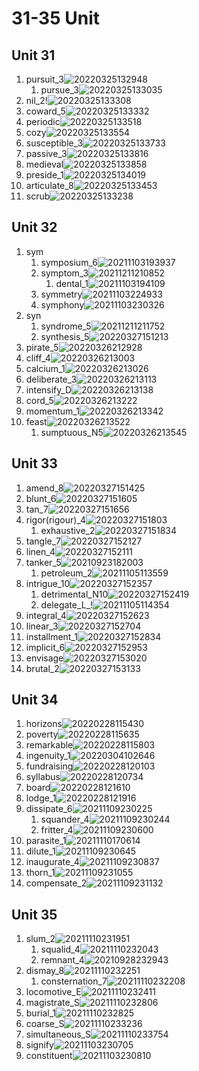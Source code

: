 # 31-35 Unit

## Unit 31

1. pursuit_3![20220325132948](https://raw.githubusercontent.com/Logible/Image/main/note_image/20220325132948.png)
    1. pursue_3![20220325133035](https://raw.githubusercontent.com/Logible/Image/main/note_image/20220325133035.png)
2. nil_2!![20220325133308](https://raw.githubusercontent.com/Logible/Image/main/note_image/20220325133308.png)
3. coward_5![20220325133332](https://raw.githubusercontent.com/Logible/Image/main/note_image/20220325133332.png)
4. periodic![20220325133518](https://raw.githubusercontent.com/Logible/Image/main/note_image/20220325133518.png)
5. cozy![20220325133554](https://raw.githubusercontent.com/Logible/Image/main/note_image/20220325133554.png)
6. susceptible_3![20220325133733](https://raw.githubusercontent.com/Logible/Image/main/note_image/20220325133733.png)
7. passive_3![20220325133816](https://raw.githubusercontent.com/Logible/Image/main/note_image/20220325133816.png)
8. medieval![20220325133858](https://raw.githubusercontent.com/Logible/Image/main/note_image/20220325133858.png)
9. preside_1![20220325134019](https://raw.githubusercontent.com/Logible/Image/main/note_image/20220325134019.png)
10. articulate_8![20220325133453](https://raw.githubusercontent.com/Logible/Image/main/note_image/20220325133453.png)
11. scrub![20220325133238](https://raw.githubusercontent.com/Logible/Image/main/note_image/20220325133238.png)

## Unit 32

1. sym
    1. symposium_6![20211103193937](https://raw.githubusercontent.com/Logible/Image/main/note_image/20211103193937.png)
    2. symptom_3![20211211210852](https://raw.githubusercontent.com/Logible/Image/main/note_image/20211211210852.png)
       1. dental_1![20211103194109](https://raw.githubusercontent.com/Logible/Image/main/note_image/20211103194109.png)
    3. symmetry![20211103224933](https://raw.githubusercontent.com/Logible/Image/main/note_image/20211103224933.png)
    4. symphony![20211103230326](https://raw.githubusercontent.com/Logible/Image/main/note_image/20211103230326.png)
2. syn
    1. syndrome_5![20211211211752](https://raw.githubusercontent.com/Logible/Image/main/note_image/20211211211752.png)
    2. synthesis_5![20220327151213](https://raw.githubusercontent.com/Logible/Image/main/note_image/20220327151213.png)
3. pirate_5![20220326212928](https://raw.githubusercontent.com/Logible/Image/main/note_image/20220326212928.png)
4. cliff_4![20220326213003](https://raw.githubusercontent.com/Logible/Image/main/note_image/20220326213003.png)
5. calcium_1![20220326213026](https://raw.githubusercontent.com/Logible/Image/main/note_image/20220326213026.png)
6. deliberate_3![20220326213113](https://raw.githubusercontent.com/Logible/Image/main/note_image/20220326213113.png)
7. intensify_D![20220326213138](https://raw.githubusercontent.com/Logible/Image/main/note_image/20220326213138.png)
8. cord_5![20220326213222](https://raw.githubusercontent.com/Logible/Image/main/note_image/20220326213222.png)
9. momentum_1![20220326213342](https://raw.githubusercontent.com/Logible/Image/main/note_image/20220326213342.png)
10. feast![20220326213522](https://raw.githubusercontent.com/Logible/Image/main/note_image/20220326213522.png)
    1. sumptuous_N5![20220326213545](https://raw.githubusercontent.com/Logible/Image/main/note_image/20220326213545.png)

## Unit 33

1. amend_8![20220327151425](https://raw.githubusercontent.com/Logible/Image/main/note_image/20220327151425.png)
2. blunt_6![20220327151605](https://raw.githubusercontent.com/Logible/Image/main/note_image/20220327151605.png)
3. tan_7![20220327151656](https://raw.githubusercontent.com/Logible/Image/main/note_image/20220327151656.png)
4. rigor(rigour)_4![20220327151803](https://raw.githubusercontent.com/Logible/Image/main/note_image/20220327151803.png)
    1. exhaustive_2![20220327151834](https://raw.githubusercontent.com/Logible/Image/main/note_image/20220327151834.png)
5. tangle_7![20220327152127](https://raw.githubusercontent.com/Logible/Image/main/note_image/20220327152127.png)
6. linen_4![20220327152111](https://raw.githubusercontent.com/Logible/Image/main/note_image/20220327152111.png)
7. tanker_5![20210923182003](https://raw.githubusercontent.com/Logible/Image/main/note_image/20210923182003.png)
    1. petroleum_2![20211105113559](https://raw.githubusercontent.com/Logible/Image/main/note_image/20211105113559.png)
8. intrigue_10![20220327152357](https://raw.githubusercontent.com/Logible/Image/main/note_image/20220327152357.png)
    1. detrimental_N10![20220327152419](https://raw.githubusercontent.com/Logible/Image/main/note_image/20220327152419.png)
    2. delegate_L_!![20211105114354](https://raw.githubusercontent.com/Logible/Image/main/note_image/20211105114354.png)
9. integral_4![20220327152623](https://raw.githubusercontent.com/Logible/Image/main/note_image/20220327152623.png)
10. linear_3![20220327152704](https://raw.githubusercontent.com/Logible/Image/main/note_image/20220327152704.png)
11. installment_1![20220327152834](https://raw.githubusercontent.com/Logible/Image/main/note_image/20220327152834.png)
12. implicit_6![20220327152953](https://raw.githubusercontent.com/Logible/Image/main/note_image/20220327152953.png)
13. envisage![20220327153020](https://raw.githubusercontent.com/Logible/Image/main/note_image/20220327153020.png)
14. brutal_2![20220327153133](https://raw.githubusercontent.com/Logible/Image/main/note_image/20220327153133.png)

## Unit 34

1. horizons![20220228115430](https://raw.githubusercontent.comLogible/Image/main/note_image/20220228115430.png)
2. poverty![20220228115635](https://raw.githubusercontent.com/Logible/Image/main/note_image/20220228115635.png)
3. remarkable![20220228115803](https://raw.githubusercontent.com/Logible/Image/main/note_image/20220228115803.png)
4. ingenuity_1![20220304102646](https://raw.githubusercontent.com/Logible/Image/main/note_image/20220304102646.png)
5. fundraising![20220228120103](https://raw.githubusercontent.com/Logible/Image/main/note_image/20220228120103.png)
6. syllabus![20220228120734](https://raw.githubusercontent.com/Logible/Image/main/note_image/20220228120734.png)
7. board![20220228121610](https://raw.githubusercontent.com/Logible/Image/main/note_image/20220228121610.png)
8. lodge_1![20220228121916](https://raw.githubusercontent.com/Logible/Image/main/note_image/20220228121916.png)
9. dissipate_6![20211109230225](https://raw.githubusercontent.com/Logible/Image/main/note_image/20211109230225.png)
    1. squander_4![20211109230244](https://raw.githubusercontent.com/Logible/Image/main/note_image/20211109230244.png)
    2. fritter_4![20211109230600](https://raw.githubusercontent.com/Logible/Image/main/note_image/20211109230600.png)
10. parasite_1![20211110170614](https://raw.githubusercontent.com/Logible/Image/main/note_image/20211110170614.png)
11. dilute_1![20211109230645](https://raw.githubusercontent.com/Logible/Image/main/note_image/20211109230645.png)
12. inaugurate_4![20211109230837](https://raw.githubusercontent.com/Logible/Image/main/note_image/20211109230837.png)
13. thorn_1![20211109231055](https://raw.githubusercontent.com/Logible/Image/main/note_image/20211109231055.png)
14. compensate_2![20211109231132](https://raw.githubusercontent.com/Logible/Image/main/note_image/20211109231132.png)

## Unit 35

1. slum_2![20211110231951](https://raw.githubusercontent.com/Logible/Image/main/note_image/20211110231951.png)
    1. squalid_4![20211110232043](https://raw.githubusercontent.com/Logible/Image/main/note_image/20211110232043.png)
    2. remnant_4![20210928232943](https://raw.githubusercontent.com/Logible/Image/main/note_image/20210928232943.png)
2. dismay_8![20211110232251](https://raw.githubusercontent.com/Logible/Image/main/note_image/20211110232251.png)
    1. consternation_7![20211110232208](https://raw.githubusercontent.com/Logible/Image/main/note_image/20211110232208.png)
3. locomotive_E![20211110232411](https://raw.githubusercontent.com/Logible/Image/main/note_image/20211110232411.png)
4. magistrate_S![20211110232806](https://raw.githubusercontent.com/Logible/Image/main/note_image/20211110232806.png)
5. burial_1![20211110232825](https://raw.githubusercontent.com/Logible/Image/main/note_image/20211110232825.png)
6. coarse_S![20211110233236](https://raw.githubusercontent.com/Logible/Image/main/note_image/20211110233236.png)
7. simultaneous_S![20211110233754](https://raw.githubusercontent.com/Logible/Image/main/note_image/20211110233754.png)
8. signify![20211103230705](https://raw.githubusercontent.com/Logible/Image/main/note_image/20211103230705.png)
9. constituent![20211103230810](https://raw.githubusercontent.com/Logible/Image/main/note_image/20211103230810.png)
